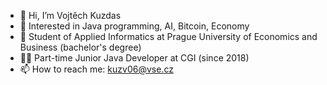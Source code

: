 - 👋 Hi, I’m Vojtěch Kuzdas
- 👀 Interested in Java programming, AI, Bitcoin, Economy
- 🌱 Student of Applied Informatics at Prague University of Economics and Business (bachelor's degree)
- 🐱‍🏍 Part-time Junior Java Developer at CGI (since 2018)
- 📫 How to reach me: kuzv06@vse.cz

<!---
awesome-vojta/awesome-vojta is a ✨ special ✨ repository because its `README.md` (this file) appears on your GitHub profile.
You can click the Preview link to take a look at your changes.
--->
